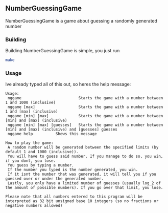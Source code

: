 ## NumberGuessingGame

NumberGuessingGame is a game about guessing a randomly generated number

### Building

Building NumberGuessingGame is simple, you just run
```bash
make
```

### Usage

Ive already typed all of this out, so heres the help message:
```
Usage:
 nggame                         Starts the game with a number between 1 and 1000 (inclusive)
 nggame [max]                   Starts the game with a number between 1 and [max] (inclusive)
 nggame [min] [max]             Starts the game with a number between [min] and [max] (inclusive)
 nggame [min] [max] [guesses]   Starts the game with a number between [min] and [max] (inclusive) and [guesses] guesses
 nggame help          Shows this message

How to play the game:
 A random number will be generated between the specified limits (by default 1 and 1000 (inclusive)).
 You will have to guess said number. If you manage to do so, you win, if you dont, you lose.
 You guess by typing a number.
 If the number you typed is the number generated, you win.
 If it isnt the number that was generated, it will tell you if you guessed over or under the generated number.
 Lastly, you only have a limited number of guesses (usually log_2 of the amount of possible numbers). If you go over that limit, you lose.

Please note that all numbers entered to this program will be interpreted as 32 bit unsigned base 10 integers (so no fractions or negative numbers allowed)

```